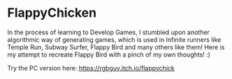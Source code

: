 # FlappyChicken
In the process of learning to Develop Games, I stumbled upon another algorithmic way of generating games, which is used in Infinite runners like Temple Run, Subway Surfer, Flappy Bird and many others like them! Here is my attempt to recreate Flappy Bird with a pinch of my own thoughts! :) 

Try the PC version here: https://rgbguy.itch.io/flappychick
